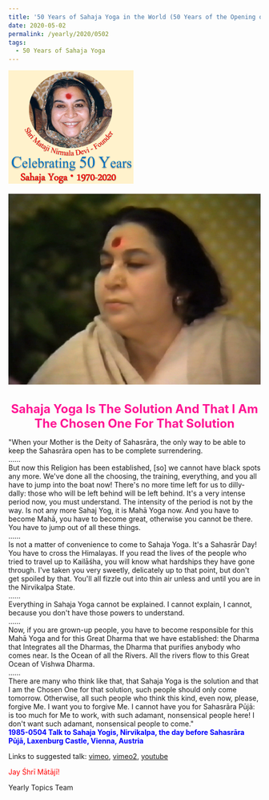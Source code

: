 ```yaml
---
title: '50 Years of Sahaja Yoga in the World (50 Years of the Opening of the Sahasrāra Chakra), Post 15'
date: 2020-05-02
permalink: /yearly/2020/0502
tags:
  - 50 Years of Sahaja Yoga
---
```


<div style="text-align: left"><img src="/images/Celebrating50YearsSahajaYoga.png" width="250" /></div><br>

<div style="text-align: center"><img src="/images/image410.png" /></div>

<br>
<p style="color:DeepPink; text-align:center">
<font size="+2"><b>Sahaja Yoga Is The Solution And That I Am The Chosen One For That Solution</b><br></font>
</p>

<p>
"When your Mother is the Deity of Sahasrāra, the only way to be able to keep the Sahasrāra open has to be complete surrendering.<br>
......<br>
But now this Religion has been established, [so] we cannot have black spots any more. We've done all the choosing, the training, everything, and you all have to jump into the boat now! There's no more time left for us to dilly-dally: those who will be left behind will be left behind. It's a very intense period now, you must understand. The intensity of the period is not by the way. Is not any more Sahaj Yog, it is Mahā Yoga now. And you have to become Mahā, you have to become great, otherwise you cannot be there. You have to jump out of all these things. <br>
......<br>
Is not a matter of convenience to come to Sahaja Yoga. It's a Sahasrār Day! You have to cross the Himalayas. If you read the lives of the people who tried to travel up to Kailāśha, you will know what hardships they have gone through. I've taken you very sweetly, delicately up to that point, but don't get spoiled by that. You'll all fizzle out into thin air unless and until you are in the Nirvikalpa State.<br>
......<br>
Everything in Sahaja Yoga cannot be explained. I cannot explain, I cannot, because you don't have those powers to understand.<br>
......<br>
Now, if you are grown-up people, you have to become responsible for this Mahā Yoga and for this Great Dharma that we have established: the Dharma that Integrates all the Dharmas, the Dharma that purifies anybody who comes near. Is the Ocean of all the Rivers. All the rivers flow to this Great Ocean of Vishwa Dharma.<br>
......<br>
There are many who think like that, that Sahaja Yoga is the solution and that I am the Chosen One for that solution, such people should only come tomorrow. Otherwise, all such people who think this kind, even now, please, forgive Me. I want you to forgive Me. I cannot have you for Sahasrāra Pūjā: is too much for Me to work, with such adamant, nonsensical people here! I don't want such adamant, nonsensical people to come."<br>
<font color="blue"><b>1985-0504 Talk to Sahaja Yogis, Nirvikalpa, the day before Sahasrāra Pūjā, Laxenburg Castle, Vienna, Austria</b></font><br>
</p>

Links to suggested talk: <a href="https://vimeo.com/88498806"> vimeo</a>, <a href="https://vimeo.com/23182335"> vimeo2</a>, <a href="https://www.youtube.com/watch?v=UnELWtFpbfc&t=3s"> youtube</a><br>

<p style="color:red;">Jay Śhrī Mātājī!<br></p>

Yearly Topics Team